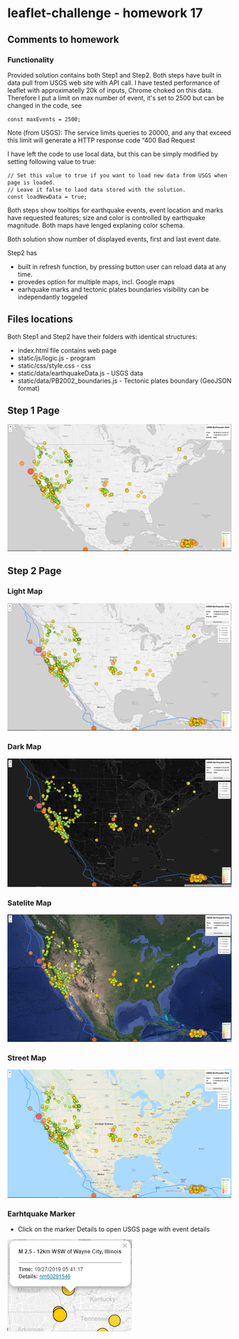 # leaflet-challenge - homework  17

## Comments to homework

### Functionality

Provided solution contains both Step1 and Step2.
Both steps have built in data pull from USGS web site with API call.
I have tested performance of leaflet with approximatelly 20k of inputs, Chrome choked on this data.
Therefore I put a limit on max number of event, it's set to 2500 but can be changed in the code, see 
````
const maxEvents = 2500;
````

Note (from USGS): The service limits queries to 20000, and any that exceed this limit will generate a HTTP response code “400 Bad Request

I have left the code to use local data, but this can be simply modified by setting following value to true:
````
// Set this value to true if you want to load new data from USGS when page is loaded.
// Leave it false to laod data stored with the solution.
const loadNewData = true;
````
Both steps show tooltips for earthquake events, event location and marks have requested features;
size and color is controlled by earthquake magnitude.
Both maps have lenged explaning color schema.

Both solution show number of displayed events, first and last event date. 

Step2 has 
* built in refresh function, by pressing button user can reload data at any time.
* provedes option for multiple maps, incl. Google maps
* earhquake marks and tectonic plates boundaries visibility can be independantly toggeled

## Files locations
Both Step1 and Step2 have their folders with identical structures:
* index.html file contains web page
* static/js/logic.js - program
* static/css/style.css - css 
* static/data/earthquakeData.js - USGS data
* static/data/PB2002_boundaries.js - Tectonic plates boundary (GeoJSON format)

## Step 1 Page

![Step1](Documents/Step1.png)
 

## Step 2 Page

### Light Map

![Step2_Light](Documents/Step2_Light.png)


### Dark Map

![Step2_Dark](Documents/Step2_Dark.png)


### Satelite Map

![Step2_Satellite](Documents/Step2_Satellite.png)


### Street Map

![Step2_Street](Documents/Step2_Street.png)


### Earhtquake Marker

* Click on the marker Details to open USGS page with event details 

![EearthquekeMarker](Documents/EearthquekeMarker.png)